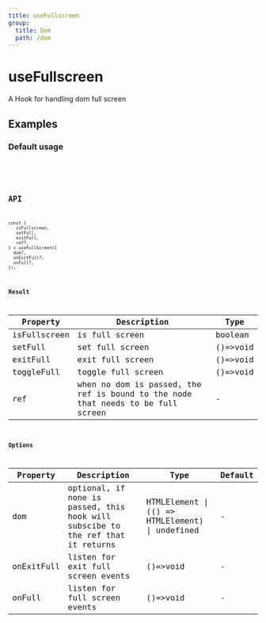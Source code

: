 ```yaml
---
title: useFullscreen
group:
  title: Dom
  path: /dom
---
```


# useFullscreen

A Hook for handling dom full screen

## Examples

### Default usage

<code src="./demo/demo1.tsx" />

<code src="./demo/demo2.tsx" />

## API

```
const {
   isFullscreen,
   setFull,
   exitFull,
   ref?,
} = useFullScreen({
  dom?,
  onExitFull?,
  onFull?,
});
```

### Result

| Property | Description                                         | Type                 |
|----------|------------------------------------------|------------|
| isFullscreen  | is full screen                          | boolean    |
| setFull  | set full screen | ()=>void    |
| exitFull  | exit full screen                          | ()=>void    |
| toggleFull  | toggle full screen                          | ()=>void    |
| ref     | when no dom is passed, the ref is bound to the node that needs to be full screen      | -        |

### Options

| Property | Description                                                        | Type                   | Default |
|---------|----------------------------------------------|------------------------|--------|
| dom | optional, if none is passed, this hook will subscibe to the ref that it returns  | HTMLElement \| (() => HTMLElement) \| undefined | -      |
| onExitFull | listen for exit full screen events  | ()=>void | -      |
| onFull | listen for full screen events  | ()=>void | -      |
